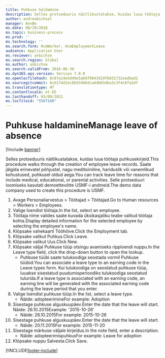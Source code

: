 ```yaml
---
title: Puhkuse haldamine
description: Selles protseduuris näitlikustatakse, kuidas luua töötaja puhkusekirjeid.
author: andreabichsel
manager: AnnBe
ms.date: 08/29/2018
ms.topic: business-process
ms.prod: ''
ms.technology: ''
ms.search.form: HcmWorker, HcmEmploymentLeave
audience: Application User
ms.reviewer: anbichse
ms.search.region: Global
ms.author: anbichse
ms.search.validFrom: 2016-06-30
ms.dyn365.ops.version: Version 7.0.0
ms.openlocfilehash: 8c07a14e5d49e5a6979043d19f6031732eadbad1
ms.sourcegitcommit: 6cb174d1ec8b55946dca4db03d6a3c3f4c6fa2df
ms.translationtype: HT
ms.contentlocale: et-EE
ms.lasthandoff: 03/09/2021
ms.locfileid: "5567160"
---
```

# <a name="manage-leave-of-absence"></a><span data-ttu-id="6197f-103">Puhkuse haldamine</span><span class="sxs-lookup"><span data-stu-id="6197f-103">Manage leave of absence</span></span>

[!include [banner](../../includes/banner.md)]

<span data-ttu-id="6197f-104">Selles protseduuris näitlikustatakse, kuidas luua töötaja puhkusekirjeid.</span><span class="sxs-lookup"><span data-stu-id="6197f-104">This procedure walks through the creation of employee leave records.</span></span> <span data-ttu-id="6197f-105">Saate jälgida erinevatel põhjustel, nagu meditsiiniline, hariduslik või vanemlikud kohustused, puhkusel oldud aega.</span><span class="sxs-lookup"><span data-stu-id="6197f-105">You can track leave time for reasons that include medical, educational, or parental activities.</span></span> <span data-ttu-id="6197f-106">Selle protseduuri loomiseks kasutati demoettevõtte USMF-i andmeid.</span><span class="sxs-lookup"><span data-stu-id="6197f-106">The demo data company used to create this procedure is USMF.</span></span>

1. <span data-ttu-id="6197f-107">Avage Personaliarvestus > Töötajad > Töötajad.</span><span class="sxs-lookup"><span data-stu-id="6197f-107">Go to Human resources > Workers > Employees.</span></span>
2. <span data-ttu-id="6197f-108">Valige loendist töötaja.</span><span class="sxs-lookup"><span data-stu-id="6197f-108">In the list, select an employee.</span></span>
3. <span data-ttu-id="6197f-109">Töötaja nime valides saate kuvada üksikasjaliku teabe valitud töötaja kohta.</span><span class="sxs-lookup"><span data-stu-id="6197f-109">Display detailed information for the selected employee by selecting the employee's name.</span></span>
4. <span data-ttu-id="6197f-110">Klõpsake vahekaarti Tööhõive.</span><span class="sxs-lookup"><span data-stu-id="6197f-110">Click the Employment tab.</span></span>
5. <span data-ttu-id="6197f-111">Klõpsake valikut Puhkus.</span><span class="sxs-lookup"><span data-stu-id="6197f-111">Click Leave.</span></span>
6. <span data-ttu-id="6197f-112">Klõpsake valikut Uus.</span><span class="sxs-lookup"><span data-stu-id="6197f-112">Click New.</span></span>
7. <span data-ttu-id="6197f-113">Klõpsake väljal Puhkuse tüüp otsingu avamiseks ripploendi nuppu.</span><span class="sxs-lookup"><span data-stu-id="6197f-113">In the Leave type field, click the drop-down button to open the lookup.</span></span>
    * <span data-ttu-id="6197f-114">Puhkuse tüübi saate tulukoodiga seostada vormil Puhkuse tüübid.</span><span class="sxs-lookup"><span data-stu-id="6197f-114">You can associate a leave type to an earning code in the Leave types form.</span></span> <span data-ttu-id="6197f-115">Kui tulukoodiga on seostatud puhkuse tüüp, luuakse sisestatud puudumisperioodiks tulukoodiga seostatud tulurida.</span><span class="sxs-lookup"><span data-stu-id="6197f-115">If a leave type is associated with an earning code, an earning line will be generated with the associated earning code during the leave period that you enter.</span></span>  
8. <span data-ttu-id="6197f-116">Valige loendist puhkuse tüüp.</span><span class="sxs-lookup"><span data-stu-id="6197f-116">In the list, select a leave type.</span></span> 
    * <span data-ttu-id="6197f-117">Näide: adopteerimine</span><span class="sxs-lookup"><span data-stu-id="6197f-117">For example: Adoption</span></span>  
9. <span data-ttu-id="6197f-118">Sisestage puhkuse alguskuupäev.</span><span class="sxs-lookup"><span data-stu-id="6197f-118">Enter the date that the leave will start.</span></span> <span data-ttu-id="6197f-119">Näide: 26.10.2015</span><span class="sxs-lookup"><span data-stu-id="6197f-119">Example: '2015-10-26'</span></span>
    * <span data-ttu-id="6197f-120">Näide: 26.10.2015</span><span class="sxs-lookup"><span data-stu-id="6197f-120">For example:  2015-10-26</span></span>  
10. <span data-ttu-id="6197f-121">Sisestage puhkuse alguskuupäev.</span><span class="sxs-lookup"><span data-stu-id="6197f-121">Enter the date that the leave will start.</span></span> 
    * <span data-ttu-id="6197f-122">Näide: 20.11.2015</span><span class="sxs-lookup"><span data-stu-id="6197f-122">For example:  2015-11-20</span></span>  
11. <span data-ttu-id="6197f-123">Sisestage märkuse väljale kirjeldus.</span><span class="sxs-lookup"><span data-stu-id="6197f-123">In the note field, enter a description.</span></span>
    * <span data-ttu-id="6197f-124">Näide: adopteerimispuhkus</span><span class="sxs-lookup"><span data-stu-id="6197f-124">For example: Leave for adoption</span></span>  
12. <span data-ttu-id="6197f-125">Klõpsake nuppu Salvesta.</span><span class="sxs-lookup"><span data-stu-id="6197f-125">Click Save.</span></span>



[!INCLUDE[footer-include](../../../../includes/footer-banner.md)]